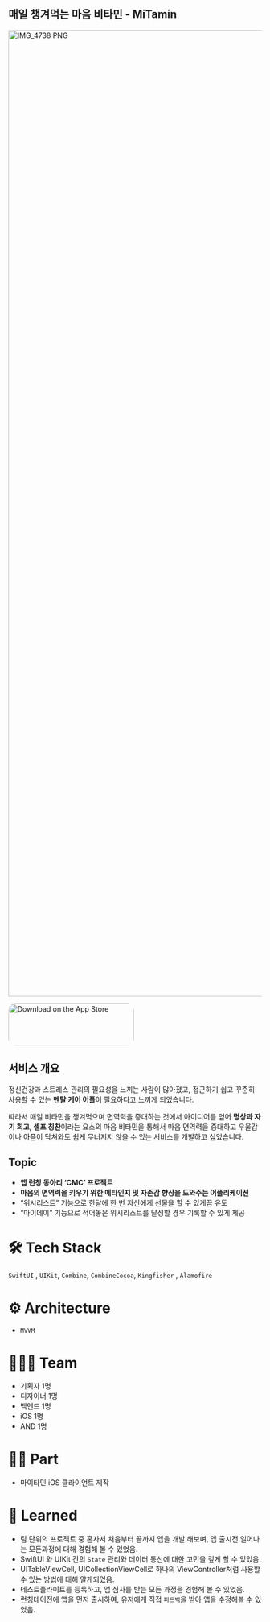 ## 매일 챙겨먹는 마음 비타민 - MiTamin

<img width="1920" alt="IMG_4738 PNG" src="https://user-images.githubusercontent.com/11778058/223419580-5a241f27-8c3a-418b-84d4-5857c2cb2ed6.png">

<a href="https://apps.apple.com/us/app/mitamin/id6444240698?itsct=apps_box_badge&amp;itscg=30200" style="display: inline-block; overflow: hidden; border-radius: 13px; width: 250px; height: 83px;"><img src="https://tools.applemediaservices.com/api/badges/download-on-the-app-store/black/ko-kr?size=250x83&amp;releaseDate=1668297600" alt="Download on the App Store" style="border-radius: 13px; width: 250px; height: 83px;"></a>

## 서비스 개요
정신건강과 스트레스 관리의 필요성을 느끼는 사람이 많아졌고, 접근하기 쉽고 꾸준히 사용할 수 있는 **멘탈 케어 어플**이 필요하다고 느끼게 되었습니다.

따라서 매일 비타민을 챙겨먹으며 면역력을 증대하는 것에서 아이디어를 얻어 **명상과 자기 회고, 셀프 칭찬**이라는 요소의 마음 비타민을 통해서 마음 면역력을 증대하고 우울감이나 아픔이 닥쳐와도 쉽게 무너지지 않을 수 있는 서비스를 개발하고 싶었습니다.

## Topic
- **앱 런칭 동아리 ‘CMC’ 프로젝트**
- **마음의 면역력을 키우기 위한 메타인지 및 자존감 향상을 도와주는 어플리케이션**
- “위시리스트” 기능으로 한달에 한 번 자신에게 선물을 할 수 있게끔 유도
- “마이데이” 기능으로 적어놓은 위시리스트를 달성할 경우 기록할 수 있게 제공

# 🛠 Tech Stack

`SwiftUI` , `UIKit`, `Combine`, `CombineCocoa`, `Kingfisher` , `Alamofire` 

# ⚙️ Architecture

- `MVVM`

# 🧑🏻‍💻 Team

- 기획자 1명
- 디자이너 1명
- 백엔드 1명
- iOS 1명
- AND 1명

# ✋🏻 Part

- 마이타민 iOS 클라이언트 제작

# 📝 Learned

- 팀 단위의 프로젝트 중 혼자서 처음부터 끝까지 앱을 개발 해보며, 앱 출시전 일어나는 모든과정에 대해 경험해 볼 수 있었음.
- SwiftUI 와 UIKit 간의 `State` 관리와 데이터 통신에 대한 고민을 깊게 할 수 있었음.
- UITableViewCell, UICollectionViewCell로 하나의 ViewController처럼 사용할 수 있는 방법에 대해 알게되었음.
- 테스트플라이트를 등록하고, 앱 심사를 받는 모든 과정을 경험해 볼 수 있었음.
- 런칭데이전에 앱을 먼저 출시하여, 유저에게 직접  `피드백`을 받아 앱을 수정해볼 수 있었음.
